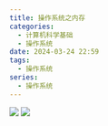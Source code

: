 ```yaml
---
title: 操作系统之内存
categories:
  - 计算机科学基础
  - 操作系统
date: 2024-03-24 22:59
tags:
  - 操作系统
series:
  - 操作系统
---
```

![](/images/posts/8679B79D39327D3F197631D8A40B71BD.jpg)
![](/images/posts/C39CE715849D4941D5E52C83C0D0CBE2%201.jpg)